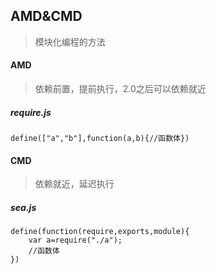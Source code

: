 ## AMD&CMD

> 模块化编程的方法

#### AMD

> 依赖前置，提前执行，2.0之后可以依赖就近

##### require.js

```
define(["a","b"],function(a,b){//函数体})
```

#### CMD

> 依赖就近，延迟执行

##### sea.js

```
define(function(require,exports,module){
    var a=require("./a");
    //函数体
})
```



